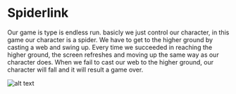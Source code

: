 # Spiderlink
Our game is type is endless run. basicly we just control our character, in this game our character is a spider. We have to get to the higher ground by casting a web and swing up. Every time we succeeded in reaching the higher ground, the screen refreshes and moving up the same way as our character does. When we fail to cast our web to the higher ground, our character will fall and it will result a game over.

![alt text](https://img.itch.zone/aW1hZ2UvMjYxNzQwLzEyNTc4MjAucG5n/original/wnxdsl.png)
